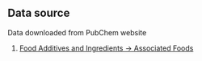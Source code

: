 ## Data source

Data downloaded from PubChem website

1. [Food Additives and Ingredients -> Associated Foods](https://pubchem.ncbi.nlm.nih.gov/classification/?hid=72&hnid=3956438&cache_uid_type=Compound&alias=PubChem%20Compound%20TOC:%20Associated%20Foods&filter_cache_key=)
